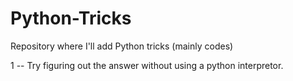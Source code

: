 # Python-Tricks
Repository where I'll add Python tricks (mainly codes)

1 -- Try figuring out the answer without using a python interpretor. 
